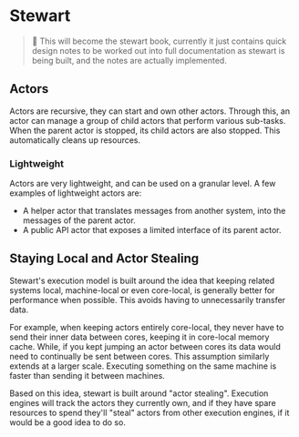  # Stewart

> 🚧 This will become the stewart book, currently it just contains quick design notes to be worked out into full documentation as stewart is being built, and the notes are actually implemented.

## Actors

Actors are recursive, they can start and own other actors. Through this, an actor can manage a group of child actors that perform various sub-tasks. When the parent actor is stopped, its child actors are also stopped. This automatically cleans up resources.

### Lightweight

Actors are very lightweight, and can be used on a granular level. A few examples of lightweight actors are:

- A helper actor that translates messages from another system, into the messages of the parent actor.
- A public API actor that exposes a limited interface of its parent actor.

## Staying Local and Actor Stealing

Stewart's execution model is built around the idea that keeping related systems local, machine-local or even core-local, is generally better for performance when possible. This avoids having to unnecessarily transfer data.

For example, when keeping actors entirely core-local, they never have to send their inner data between cores, keeping it in core-local memory cache. While, if you kept jumping an actor between cores its data would need to continually be sent between cores. This assumption similarly extends at a larger scale. Executing something on the same machine is faster than sending it between machines.

Based on this idea, stewart is built around "actor stealing". Execution engines will track the actors they currently own, and if they have spare resources to spend they'll "steal" actors from other execution engines, if it would be a good idea to do so.
